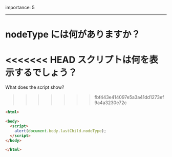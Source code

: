 importance: 5

---

# nodeType には何がありますか？

<<<<<<< HEAD
スクリプトは何を表示するでしょう？
=======
What does the script show?
>>>>>>> fbf443e414097e5a3a41dd1273ef9a4a3230e72c

```html
<html>

<body>
  <script>
    alert(document.body.lastChild.nodeType);
  </script>
</body>

</html>
```
